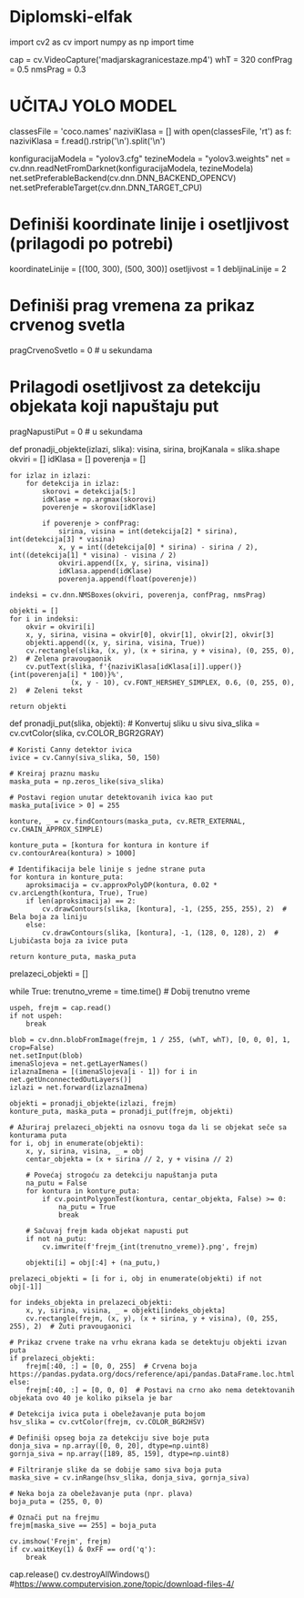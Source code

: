 # Diplomski-elfak
import cv2 as cv
import numpy as np
import time

cap = cv.VideoCapture('madjarskagranicestaze.mp4')
whT = 320
confPrag = 0.5
nmsPrag = 0.3

# UČITAJ YOLO MODEL
classesFile = 'coco.names'
naziviKlasa = []
with open(classesFile, 'rt') as f:
    naziviKlasa = f.read().rstrip('\n').split('\n')

konfiguracijaModela = "yolov3.cfg"
tezineModela = "yolov3.weights"
net = cv.dnn.readNetFromDarknet(konfiguracijaModela, tezineModela)
net.setPreferableBackend(cv.dnn.DNN_BACKEND_OPENCV)
net.setPreferableTarget(cv.dnn.DNN_TARGET_CPU)

# Definiši koordinate linije i osetljivost (prilagodi po potrebi)
koordinateLinije = [(100, 300), (500, 300)]
osetljivost = 1
debljinaLinije = 2

# Definiši prag vremena za prikaz crvenog svetla
pragCrvenoSvetlo = 0  # u sekundama

# Prilagodi osetljivost za detekciju objekata koji napuštaju put
pragNapustiPut = 0  # u sekundama

def pronadji_objekte(izlazi, slika):
    visina, sirina, brojKanala = slika.shape
    okviri = []
    idKlasa = []
    poverenja = []

    for izlaz in izlazi:
        for detekcija in izlaz:
            skorovi = detekcija[5:]
            idKlase = np.argmax(skorovi)
            poverenje = skorovi[idKlase]

            if poverenje > confPrag:
                sirina, visina = int(detekcija[2] * sirina), int(detekcija[3] * visina)
                x, y = int((detekcija[0] * sirina) - sirina / 2), int((detekcija[1] * visina) - visina / 2)
                okviri.append([x, y, sirina, visina])
                idKlasa.append(idKlase)
                poverenja.append(float(poverenje))

    indeksi = cv.dnn.NMSBoxes(okviri, poverenja, confPrag, nmsPrag)

    objekti = []
    for i in indeksi:
        okvir = okviri[i]
        x, y, sirina, visina = okvir[0], okvir[1], okvir[2], okvir[3]
        objekti.append((x, y, sirina, visina, True))
        cv.rectangle(slika, (x, y), (x + sirina, y + visina), (0, 255, 0), 2)  # Zelena pravougaonik
        cv.putText(slika, f'{naziviKlasa[idKlasa[i]].upper()} {int(poverenja[i] * 100)}%',
                   (x, y - 10), cv.FONT_HERSHEY_SIMPLEX, 0.6, (0, 255, 0), 2)  # Zeleni tekst

    return objekti

def pronadji_put(slika, objekti):
    # Konvertuj sliku u sivu
    siva_slika = cv.cvtColor(slika, cv.COLOR_BGR2GRAY)

    # Koristi Canny detektor ivica
    ivice = cv.Canny(siva_slika, 50, 150)

    # Kreiraj praznu masku
    maska_puta = np.zeros_like(siva_slika)

    # Postavi region unutar detektovanih ivica kao put
    maska_puta[ivice > 0] = 255

    konture, _ = cv.findContours(maska_puta, cv.RETR_EXTERNAL, cv.CHAIN_APPROX_SIMPLE)

    konture_puta = [kontura for kontura in konture if cv.contourArea(kontura) > 1000]

    # Identifikacija bele linije s jedne strane puta
    for kontura in konture_puta:
        aproksimacija = cv.approxPolyDP(kontura, 0.02 * cv.arcLength(kontura, True), True)
        if len(aproksimacija) == 2:
            cv.drawContours(slika, [kontura], -1, (255, 255, 255), 2)  # Bela boja za liniju
        else:
            cv.drawContours(slika, [kontura], -1, (128, 0, 128), 2)  # Ljubičasta boja za ivice puta

    return konture_puta, maska_puta

prelazeci_objekti = []

while True:
    trenutno_vreme = time.time()  # Dobij trenutno vreme

    uspeh, frejm = cap.read()
    if not uspeh:
        break

    blob = cv.dnn.blobFromImage(frejm, 1 / 255, (whT, whT), [0, 0, 0], 1, crop=False)
    net.setInput(blob)
    imenaSlojeva = net.getLayerNames()
    izlaznaImena = [(imenaSlojeva[i - 1]) for i in net.getUnconnectedOutLayers()]
    izlazi = net.forward(izlaznaImena)

    objekti = pronadji_objekte(izlazi, frejm)
    konture_puta, maska_puta = pronadji_put(frejm, objekti)

    # Ažuriraj prelazeci_objekti na osnovu toga da li se objekat seče sa konturama puta
    for i, obj in enumerate(objekti):
        x, y, sirina, visina, _ = obj
        centar_objekta = (x + sirina // 2, y + visina // 2)

        # Povećaj strogoću za detekciju napuštanja puta
        na_putu = False
        for kontura in konture_puta:
            if cv.pointPolygonTest(kontura, centar_objekta, False) >= 0:
                na_putu = True
                break

        # Sačuvaj frejm kada objekat napusti put
        if not na_putu:
            cv.imwrite(f'frejm_{int(trenutno_vreme)}.png', frejm)

        objekti[i] = obj[:4] + (na_putu,)

    prelazeci_objekti = [i for i, obj in enumerate(objekti) if not obj[-1]]

    for indeks_objekta in prelazeci_objekti:
        x, y, sirina, visina, _ = objekti[indeks_objekta]
        cv.rectangle(frejm, (x, y), (x + sirina, y + visina), (0, 255, 255), 2)  # Žuti pravougaonici

    # Prikaz crvene trake na vrhu ekrana kada se detektuju objekti izvan puta
    if prelazeci_objekti:
        frejm[:40, :] = [0, 0, 255]  # Crvena boja https://pandas.pydata.org/docs/reference/api/pandas.DataFrame.loc.html
    else:
        frejm[:40, :] = [0, 0, 0]  # Postavi na crno ako nema detektovanih objekata ovo 40 je koliko piksela je bar

    # Detekcija ivica puta i obeležavanje puta bojom
    hsv_slika = cv.cvtColor(frejm, cv.COLOR_BGR2HSV)

    # Definiši opseg boja za detekciju sive boje puta
    donja_siva = np.array([0, 0, 20], dtype=np.uint8)
    gornja_siva = np.array([189, 85, 159], dtype=np.uint8)

    # Filtriranje slike da se dobije samo siva boja puta
    maska_sive = cv.inRange(hsv_slika, donja_siva, gornja_siva)

    # Neka boja za obeležavanje puta (npr. plava)
    boja_puta = (255, 0, 0)

    # Označi put na frejmu
    frejm[maska_sive == 255] = boja_puta

    cv.imshow('Frejm', frejm)
    if cv.waitKey(1) & 0xFF == ord('q'):
        break

cap.release()
cv.destroyAllWindows()
#https://www.computervision.zone/topic/download-files-4/

